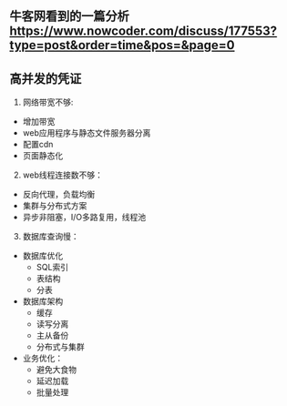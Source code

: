 ## 牛客网看到的一篇分析 https://www.nowcoder.com/discuss/177553?type=post&order=time&pos=&page=0
## 高并发的凭证
1. 网络带宽不够:
  * 增加带宽
  * web应用程序与静态文件服务器分离
  * 配置cdn
  * 页面静态化
2. web线程连接数不够：
  * 反向代理，负载均衡
  * 集群与分布式方案
  * 异步非阻塞，I/O多路复用，线程池
3. 数据库查询慢：
  * 数据库优化
    * SQL索引
    * 表结构
    * 分表
  * 数据库架构
    * 缓存
    * 读写分离
    * 主从备份
    * 分布式与集群
  * 业务优化：
    * 避免大食物
    * 延迟加载
    * 批量处理

